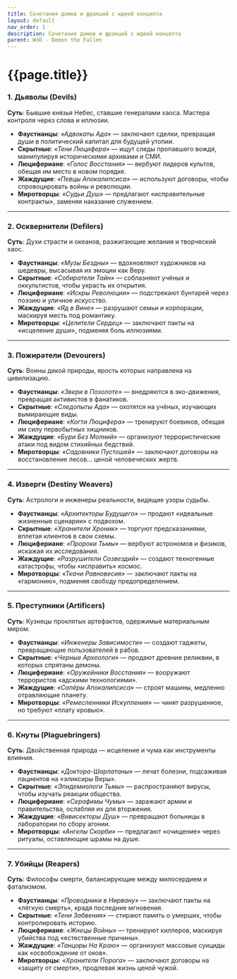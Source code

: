 ```yaml
---
title: Сочетания домов и фракций с идеей концепта
layout: default
nav_order: 1
description: Сочетания домов и фракций с идеей концепта
parent: WoD - Demon the Fallen
---
```


# {{page.title}}

### **1. Дьяволы (Devils)**  
**Суть**: Бывшие князья Небес, ставшие генералами хаоса. Мастера контроля через слова и иллюзии.  
- **Фаустианцы**: *«Адвокаты Ада»* — заключают сделки, превращая души в политический капитал для будущей утопии.  
- **Скрытные**: *«Тени Люцифера»* — ищут следы пропавшего вождя, манипулируя историческими архивами и СМИ.  
- **Люцифериане**: *«Голос Восстания»* — вербуют лидеров культов, обещая им место в новом порядке.  
- **Жаждущие**: *«Певцы Апокалипсиса»* — используют договоры, чтобы спровоцировать войны и революции.  
- **Миротворцы**: *«Судьи Душ»* — предлагают «исправительные контракты», заменяя наказание служением.  

---

### **2. Осквернители (Defilers)**  
**Суть**: Духи страсти и океанов, разжигающие желания и творческий хаос.  
- **Фаустианцы**: *«Музы Бездны»* — вдохновляют художников на шедевры, высасывая их эмоции как Веру.  
- **Скрытные**: *«Собиратели Тайн»* — соблазняют учёных и оккультистов, чтобы украсть их открытия.  
- **Люцифериане**: *«Искры Революции»* — подстрекают бунтарей через поэзию и уличное искусство.  
- **Жаждущие**: *«Яд в Вине»* — разрушают семьи и корпорации, маскируя месть под романтику.  
- **Миротворцы**: *«Целители Сердец»* — заключают пакты на «исцеление души», подменяя боль иллюзиями.  

---

### **3. Пожиратели (Devourers)**  
**Суть**: Воины дикой природы, ярость которых направлена на цивилизацию.  
- **Фаустианцы**: *«Звери в Позолоте»* — внедряются в эко-движения, превращая активистов в фанатиков.  
- **Скрытные**: *«Следопыты Ада»* — охотятся на учёных, изучающих вымирающие виды.  
- **Люцифериане**: *«Когти Люцифера»* — тренируют боевиков, обещая им силу первобытных хищников.  
- **Жаждущие**: *«Бури Без Молний»* — организуют террористические атаки под видом стихийных бедствий.  
- **Миротворцы**: *«Садовники Пустошей»* — заключают договоры на восстановление лесов... ценой человеческих жертв.  

---

### **4. Изверги (Destiny Weavers)**  
**Суть**: Астрологи и инженеры реальности, видящие узоры судьбы.  
- **Фаустианцы**: *«Архитекторы Будущего»* — продают «идеальные жизненные сценарии» с подвохом.  
- **Скрытные**: *«Хранители Хроник»* — торгуют предсказаниями, вплетая клиентов в свои схемы.  
- **Люцифериане**: *«Пророки Тьмы»* — вербуют астрономов и физиков, искажая их исследования.  
- **Жаждущие**: *«Разрушители Созвездий»* — создают техногенные катастрофы, чтобы «исправить» космос.  
- **Миротворцы**: *«Ткачи Равновесия»* — заключают пакты на «гармонию», подменяя свободу предопределением.  

---

### **5. Преступники (Artificers)**  
**Суть**: Кузнецы проклятых артефактов, одержимые материальным миром.  
- **Фаустианцы**: *«Инженеры Зависимости»* — создают гаджеты, превращающие пользователей в рабов.  
- **Скрытные**: *«Черные Археологи»* — продают древние реликвии, в которых спрятаны демоны.  
- **Люцифериане**: *«Оружейники Восстания»* — вооружают террористов «адскими технологиями».  
- **Жаждущие**: *«Сапёры Апокалипсиса»* — строят машины, медленно отравляющие планету.  
- **Миротворцы**: *«Ремесленники Искупления»* — чинят разрушенное, но требуют «плату кровью».  

---

### **6. Кнуты (Plaguebringers)**  
**Суть**: Двойственная природа — исцеление и чума как инструменты влияния.  
- **Фаустианцы**: *«Доктора-Шарлатаны»* — лечат болезни, подсаживая пациентов на «эликсиры Веры».  
- **Скрытные**: *«Эпидемиологи Тьмы»* — распространяют вирусы, чтобы изучать реакции общества.  
- **Люцифериане**: *«Серафимы Чумы»* — заражают армии и правительства, ослабляя их для вторжения.  
- **Жаждущие**: *«Вивисекторы Душ»* — превращают больницы в лаборатории по сбору агонии.  
- **Миротворцы**: *«Ангелы Скорби»* — предлагают «очищение» через ритуалы, оставляющие шрамы на душе.  

---

### **7. Убийцы (Reapers)**  
**Суть**: Философы смерти, балансирующие между милосердием и фатализмом.  
- **Фаустианцы**: *«Проводники в Нирвану»* — заключают пакты на «лёгкую смерть», крадя последние мгновения.  
- **Скрытные**: *«Тени Забвения»* — стирают память о умерших, чтобы контролировать историю.  
- **Люцифериане**: *«Жнецы Войны»* — тренируют киллеров, маскируя убийства под «естественные причины».  
- **Жаждущие**: *«Танцоры На Краю»* — организуют массовые суициды как «освобождение от оков».  
- **Миротворцы**: *«Хранители Порога»* — заключают договоры на «защиту от смерти», продлевая жизнь ценой чужой.  